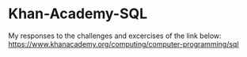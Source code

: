# Khan-Academy-SQL
My responses to the challenges and excercises of the link below: 
https://www.khanacademy.org/computing/computer-programming/sql
